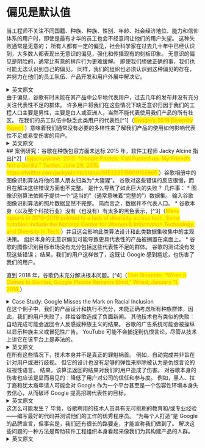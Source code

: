 # 偏见是默认值
当工程师不关注不同国籍、种族、种族、性别、年龄、社会经济地位、能力和信仰体系的用户时，即使是最有才华的员工也会不经意间让他们的用户失望。 这种失败通常是无意的； 所有人都有一定的偏见，社会科学家在过去几十年中已经认识到，大多数人都表现出无意识的偏见，强化和传播现有的刻板印象。 无意识的偏见是阴险的，通常比有意的排斥行为更难缓解。 即使我们想做正确的事，我们也可能无法认识到自己的偏见。 同样，我们的组织也必须认识到这种偏见的存在，并努力在他们的员工队伍、产品开发和用户外展中解决它。
<details> <summary>英文原文</summary><div style="border:1px solid #eee;padding:5px;background-color:#F2F2F2">
When engineers do not focus on users of different nationalities, ethnicities, races, genders, ages, socioeconomic statuses, abilities, and belief systems, even the most talented staff will inadvertently fail their users. Such failures are often unintentional; all people have certain biases, and social scientists have recognized over the past several decades that most people exhibit unconscious bias, enforcing and promulgating exist‐ ing stereotypes. Unconscious bias is insidious and often more difficult to mitigate than intentional acts of exclusion. Even when we want to do the right thing, we might not recognize our own biases. By the same token, our organizations must also recognize that such bias exists and work to address it in their workforces, product development, and user outreach.
</div></details>
由于偏见，谷歌有时未能在其产品中公平地代表用户，过去几年的发布并没有充分关注代表性不足的群体。 许多用户将我们在这些情况下缺乏意识归因于我们的工程人口主要是男性，主要是白人或亚洲人，当然不能代表使用我们产品的所有社区。 在我们的员工队伍中缺乏此类用户的代表性[^1]（<mark style="color:orange;">Google’s 2019 Diversity Report.</mark>）意味着我们通常没有必要的多样性来了解我们产品的使用如何影响代表性不足或易受伤害的用户。
<details> <summary>英文原文</summary><div style="border:1px solid #eee;padding:5px;background-color:#F2F2F2">
Because of bias, Google has at times failed to represent users equitably within their products, with launches over the past several years that did not focus enough on underrepresented groups. Many users attribute our lack of awareness in these cases to the fact that our engineering population is mostly male, mostly White or Asian, and certainly not representative of all the communities that use our products. The lack of representation of such users in our workforce[^1] means that we often do not have the requisite diversity to understand how the use of our products can affect underrepresented or vulnerable users.
</div></details>
## 案例研究：谷歌在种族包容方面未达标
2015 年，软件工程师 Jacky Alciné 指出[^2]（<mark style="color:orange;">@jackyalcine. 2015. “Google Photos, Y’all Fucked up. My Friend’s Not a Gorilla.” Twitter, June 29, 2015.
https://twitter.com/jackyalcine/status/615329515909156865.</mark>）谷歌相册中的图像识别算法将他的黑人朋友归类为“大猩猩”。 谷歌对这些错误的反应很慢，而且在解决这些错误方面也不完整。
是什么导致了如此巨大的失败？ 几件事：
* 图像识别算法依赖于提供一个“适当的”（通常意味着“完整的”）数据集。 输入谷歌图像识别算法的照片数据显然不完整。 简而言之，数据并不代表人口。
* 谷歌本身（以及整个科技行业）没有（也没有）有太多的黑色表示，[^3]（<mark style="color:orange;">Many reports in 2018–2019 pointed to a lack of diversity across tech. Some notables include the National
Center for Women & Information Technology, and Diversity in Tech.</mark>）并且这会影响此类算法设计和此类数据集收集中的主观决策。 组织本身的无意识偏见可能导致更具代表性的产品被搁置在桌面上。
* 谷歌的图像识别目标市场没有充分包括这些代表性不足的群体。 谷歌的测试没有发现这些错误； 结果，我们的用户这样做了，这既让 Google 感到尴尬，也伤害了我们的用户。

直到 2018 年，谷歌仍未充分解决根本问题。[^4]（<mark style="color:orange;">Tom Simonite, “When It Comes to Gorillas, Google Photos Remains Blind,” Wired, January 11, 2018.</mark>）
<details>
<summary>Case Study: Google Misses the Mark on Racial Inclusion</summary>

In 2015, software engineer Jacky Alciné pointed out\[^2] that the image recognition algorithms in Google Photos were classifying his black friends as “gorillas.” Google was slow to respond to these mistakes and incomplete in addressing them.

What caused such a monumental failure? Several things:

* Image recognition algorithms depend on being supplied a “proper” (often mean‐ ing “complete”) dataset. The photo data fed into Google’s image recognition algorithm was clearly incomplete. In short, the data did not represent the population.
* Google itself (and the tech industry in general) did not (and does not) have much black representation,\[^3] and that affects decisions subjective in the design of such algorithms and the collection of such datasets. The unconscious bias of the organization itself likely led to a more representative product being left on the table.
* Google’s target market for image recognition did not adequately include such underrepresented groups. Google’s tests did not catch these mistakes; as a result, our users did, which both embarrassed Google and harmed our users.

As late as 2018, Google still had not adequately addressed the underlying problem.\[^4]

</details>
在这个例子中，我们的产品设计和执行不充分，未能正确考虑所有种族群体，因此，我们的用户失败了，并给谷歌造成了负面新闻。 其他技术也有类似的失败：自动完成可能会返回令人反感或种族主义的结果。 谷歌的广告系统可能会被操纵以显示种族主义或冒犯性广告。 YouTube 可能不会捕捉到仇恨言论，尽管从技术上讲它在该平台上是非法的。
<details> <summary>英文原文</summary><div style="border:1px solid #eee;padding:5px;background-color:#F2F2F2">
In this example, our product was inadequately designed and executed, failing to properly consider all racial groups, and as a result, failed our users and caused Google bad press. Other technology suffers from similar failures: autocomplete can return offensive or racist results. Google’s Ad system could be manipulated to show racist or offensive ads. YouTube might not catch hate speech, though it is technically outlawed on that platform.
</div></details>
在所有这些情况下，技术本身并不是真正的罪魁祸首。 例如，自动完成并非旨在针对用户或进行歧视。 但它的设计也没有足够的弹性来排除被认为是仇恨言论的歧视性语言。 结果，该算法返回的结果对我们的用户造成了伤害。 对谷歌本身的伤害也应该是显而易见的：降低了用户对公司的信任和参与度。 例如，黑人、拉丁裔和犹太裔申请人可能会对 Google 作为一个平台甚至是一个包容性环境本身失去信心，从而破坏 Google 提高招聘代表性的目标。
<details> <summary>英文原文</summary><div style="border:1px solid #eee;padding:5px;background-color:#F2F2F2">
In all of these cases, the technology itself is not really to blame. Autocomplete, for example, was not designed to target users or to discriminate. But it was also not resilient enough in its design to exclude discriminatory language that is considered hate speech. As a result, the algorithm returned results that caused harm to our users. The harm to Google itself should also be obvious: reduced user trust and engagement with the company. For example, Black, Latinx, and Jewish applicants could lose faith in Google as a platform or even as an inclusive environment itself, therefore under‐ mining Google’s goal of improving representation in hiring.
</div></details>
这怎么可能发生？ 毕竟，谷歌聘用的技术人员具有无可挑剔的教育和/或专业经验——编写最好的代码并测试他们的工作的优秀程序员。 “为每个人打造”是 Google 的品牌宣言，但事实是，我们还有很长的路要走，才能宣称我们做到了。 解决这些问题的一种方法是帮助软件工程组织本身看起来像我们为其构建产品的人群。
<details> <summary>英文原文</summary><div style="border:1px solid #eee;padding:5px;background-color:#F2F2F2">
How could this happen? After all, Google hires technologists with impeccable education and/or professional experience—exceptional programmers who write the best code and test their work. “Build for everyone” is a Google brand statement, but the truth is that we still have a long way to go before we can claim that we do. One way to address these problems is to help the software engineering organization itself look like the populations for whom we build products.
</div></details>